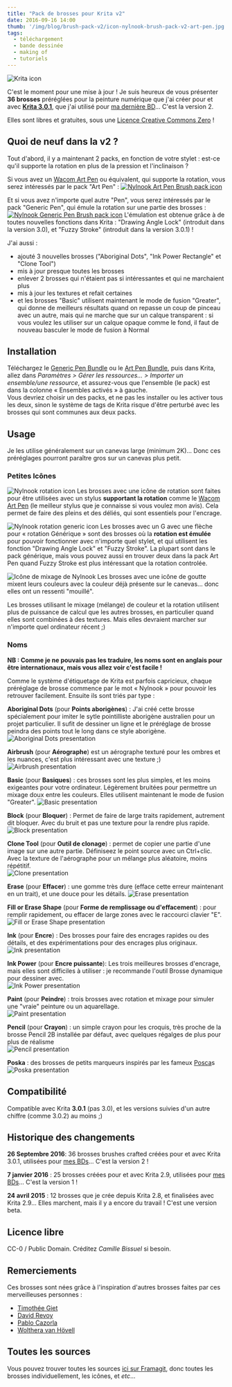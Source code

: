 ```yaml
---
title: "Pack de brosses pour Krita v2"
date: 2016-09-16 14:00
thumb: '/img/blog/brush-pack-v2/icon-nylnook-brush-pack-v2-art-pen.jpg'
tags:
  - téléchargement
  - bande dessinée
  - making of
  - tutoriels
---
```


![Krita icon](/website-img/icon-krita.svg)

C'est le moment pour une mise à jour ! Je suis heureux de vous présenter **36 brosses** préréglées pour la peinture numérique que j'ai créer pour et avec **[Krita 3.0.1](https://krita.org/)**, que j'ai utilisé pour [ma dernière BD](/fr/bd/mokatori-ep0-la-fin)... C'est la version 2.

Elles sont libres et gratuites, sous une [Licence Creative Commons Zero](http://creativecommons.org/publicdomain/zero/1.0/deed.fr) !

## Quoi de neuf dans la v2 ?

Tout d'abord, il y a maintenant 2 packs, en fonction de votre stylet : est-ce qu'il supporte la rotation en plus de la pression et l'inclinaison ?

Si vous avez un [Wacom Art Pen](https://www.wacom.com/en-us/store/pens/art-pen) ou équivalent, qui supporte la rotation, vous serez intéressés par le pack "Art Pen" :
[![Nylnook Art Pen Brush pack icon](/img/blog/brush-pack-v2/icon-nylnook-brush-pack-v2-art-pen.jpg)](https://github.com/nylnook/nylnook-krita-brushes/releases/download/v2/nylnook-v2-art.bundle)

Et si vous avez n'importe quel autre "Pen", vous serez intéressés par le pack "Generic Pen", qui émule la rotation sur une partie des brosses :
[![Nylnook Generic Pen Brush pack icon](/img/blog/brush-pack-v2/icon-nylnook-brush-pack-v2-generic-pen.jpg)](https://github.com/nylnook/nylnook-krita-brushes/releases/download/v2/nylnook-v2-gen.bundle)
L'émulation est obtenue grâce à de toutes nouvelles fonctions dans Krita : "Drawing Angle Lock" (introduit dans la version 3.0), et "Fuzzy Stroke" (introduit dans la version 3.0.1) !

J'ai aussi :
- ajouté 3 nouvelles brosses ("Aboriginal Dots", "Ink Power Rectangle" et "Clone Tool")
- mis à jour presque toutes les brosses
- enlever 2 brosses qui n'étaient pas si intéressantes et qui ne marchaient plus
- mis à jour les textures et refait certaines
- et les brosses "Basic" utilisent maintenant le mode de fusion "Greater", qui donne de meilleurs résultats quand on repasse un coup de pinceau avec un autre, mais qui ne marche que sur un calque transparent : si vous voulez les utiliser sur un calque opaque comme le fond, il faut de nouveau basculer le mode de fusion à Normal


## Installation

Téléchargez le [Generic Pen Bundle](https://github.com/nylnook/nylnook-krita-brushes/releases/download/v2/nylnook-v2-gen.bundle)
ou le [Art Pen Bundle](https://github.com/nylnook/nylnook-krita-brushes/releases/download/v2/nylnook-v2-art.bundle), puis dans Krita, allez dans *Paramètres > Gérer les ressources… > Importer un ensemble/une ressource*, et assurez-vous que l'ensemble (le pack) est dans la colonne « Ensembles activés » à gauche.  
Vous devriez choisir un des packs, et ne pas les installer ou les activer tous les deux, sinon le système de tags de Krita risque d'être perturbé avec les brosses qui sont communes aux deux packs.

## Usage

Je les utilise généralement sur un canevas large (minimum 2K)... Donc ces préréglages pourront paraître gros sur un canevas plus petit.

### Petites Icônes

![Nylnook rotation icon](/img/blog/brush-pack-v2/icon-rotation-crop.png) Les brosses avec une icône de rotation sont faites pour être utilisées avec un stylus **supportant la rotation** comme le [Wacom Art Pen](http://fr.shop.wacom.eu/accessoires/cintiq-21ux-dtk-2100//333) (le meilleur stylus que je connaisse si vous voulez mon avis). Cela permet de faire des pleins et des déliés, qui sont essentiels pour l'encrage.

![Nylnook rotation generic icon](/img/blog/brush-pack-v2/icon-rotation-generic-crop.png) Les brosses avec un G avec une flèche pour « rotation Générique » sont des brosses où la **rotation est émulée** pour pouvoir fonctionner avec n'importe quel stylet, et qui utilisent les fonction "Drawing Angle Lock" et "Fuzzy Stroke". La plupart sont dans le pack générique, mais vous pouvez aussi en trouver deux dans la pack Art Pen quand Fuzzy Stroke est plus intéressant que la rotation controlée.

![Icône de mixage de Nylnook](/img/blog/icon-mix-crop.png) Les brosses avec une icône de goutte mixent leurs couleurs avec la couleur déjà présente sur le canevas... donc elles ont un ressenti "mouillé".

Les brosses utilisant le mixage (mélange) de couleur et la rotation utilisent plus de puissance de calcul que les autres brosses, en particulier quand elles sont combinées à des textures. Mais elles devraient marcher sur n'importe quel ordinateur récent ;)

### Noms

**NB : Comme je ne pouvais pas les traduire, les noms sont en anglais pour être internationaux, mais vous allez voir c'est facile !**

Comme le système d'étiquetage de Krita est parfois capricieux, chaque préréglage de brosse commence par le mot « Nylnook » pour pouvoir les retrouver facilement. Ensuite ils sont triés par type :

**Aboriginal Dots** (pour **Points aborigènes**) : J'ai créé cette brosse spécialement pour imiter le sytle pointilliste aborigène australien pour un projet particulier. Il sufit de dessiner un ligne et le préréglage de brosse peindra des points tout le long dans ce style aborigène.  
![Aboriginal Dots presentation](/img/blog/brush-pack-v2/presentation-aboriginal.jpg)  

**Airbrush** (pour **Aérographe**) est un aérographe texturé pour les ombres et les nuances, c'est plus intéressant avec une texture ;)  
![Airbrush presentation](/img/blog/brush-pack-v2/presentation-airbrush.jpg)

**Basic** (pour **Basiques**) : ces brosses sont les plus simples, et les moins exigeantes pour votre ordinateur. Légèrement bruitées pour permettre un mixage doux entre les couleurs. Elles utilisent maintenant le mode de fusion "Greater".
![Basic presentation](/img/blog/brush-pack-v2/presentation-basic.jpg)  

**Block** (pour **Bloquer**) : Permet de faire de large traits rapidement, autrement dit bloquer. Avec du bruit et pas une texture pour la rendre plus rapide.
![Block presentation](/img/blog/brush-pack-v2/presentation-block.jpg)  

**Clone Tool** (pour **Outil de clonage**) : permet de copier une partie d'une image sur une autre partie. Définiseez le point source avec un Ctrl+clic. Avec la texture de l'aérographe pour un mélange plus aléatoire, moins répétitif.   
![Clone presentation](/img/blog/brush-pack-v2/presentation-clone.jpg)  

**Erase** (pour **Effacer**) : une gomme très dure (efface cette erreur maintenant en un trait), et une douce pour les détails.
![Erase presentation](/img/blog/brush-pack-v2/presentation-erase.jpg)  

**Fill or Erase Shape** (pour **Forme de remplissage ou d'effacement**) : pour remplir rapidement, ou effacer de large zones avec le raccourci clavier "E".
![Fill or Erase Shape presentation](/img/blog/brush-pack-v2/presentation-fill-or-erase.jpg)  

**Ink** (pour **Encre**) : Des brosses pour faire des encrages rapides ou des détails, et des expérimentations pour des encrages plus originaux.
![Ink presentation](/img/blog/brush-pack-v2/presentation-ink.jpg)  

**Ink Power** (pour **Encre puissante**): Les trois meilleures brosses d'encrage, mais elles sont difficiles à utiliser : je recommande l'outil Brosse dynamique pour dessiner avec.   
![Ink Power presentation](/img/blog/brush-pack-v2/presentation-ink-power.jpg)

**Paint** (pour **Peindre**) : trois brosses avec rotation et mixage pour simuler une "vraie" peinture ou un aquarellage.   
![Paint presentation](/img/blog/brush-pack-v2/presentation-paint.jpg)  

**Pencil** (pour **Crayon**) : un simple crayon pour les croquis, très proche de la brosse Pencil 2B installée par défaut, avec quelques régalges de plus pour plus de réalisme   
![Pencil presentation](/img/blog/brush-pack-v2/presentation-pencil.jpg)  

**Poska** : des brosses de petits marqueurs inspirés par les fameux [Posca](http://www.posca.com)s
![Poska presentation](/img/blog/brush-pack-v2/presentation-poska.jpg)

## Compatibilité

Compatible avec Krita **3.0.1** (pas 3.0), et les versions suivies d'un autre chiffre (comme 3.0.2) au moins ;)

## Historique des changements

**26 Septembre 2016**: 36 brosses brushes crafted créées pour et avec Krita 3.0.1, utilisées pour [mes BDs](http://nylnook.com/fr/bd/)... C'est la version 2 !

**7 janvier 2016** : 25 brosses créées pour et avec Krita 2.9, utilisées pour [mes BDs](http://nylnook.com/fr/bd/)... C'est la version 1 !

**24 avril 2015** : 12 brosses que je crée depuis Krita 2.8, et finalisées avec Krita 2.9... Elles marchent, mais il y a encore du travail ! C'est une version beta.

## Licence libre

CC-0 / Public Domain. Créditez *Camille Bissuel* si besoin.

## Remerciements

Ces brosses sont nées grâce à l'inspiration d'autres brosses faites par ces merveilleuses personnes :
- [Timothée Giet](http://timotheegiet.com)
- [David Revoy](http://davidrevoy.com/)
- [Pablo Cazorla](http://www.pcazorla.com/)
- [Wolthera van Hövell](http://wolthera.info/)

## Toutes les sources

Vous pouvez trouver toutes les sources [ici sur Framagit](https://framagit.org/nylnook/nylnook-krita-brushes), donc toutes les brosses individuellement, les icônes, et *etc*...
